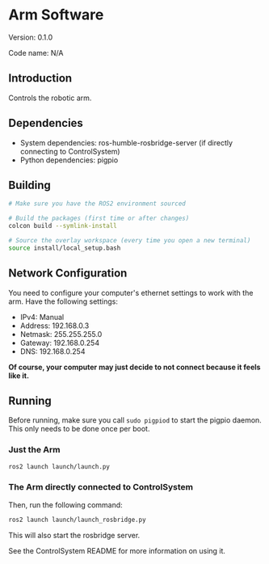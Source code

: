 # Arm Software

Version: 0.1.0

Code name: N/A

## Introduction

Controls the robotic arm.

## Dependencies

-   System dependencies: ros-humble-rosbridge-server (if directly connecting to ControlSystem)
-   Python dependencies: pigpio

## Building

```bash
# Make sure you have the ROS2 environment sourced

# Build the packages (first time or after changes)
colcon build --symlink-install

# Source the overlay workspace (every time you open a new terminal)
source install/local_setup.bash
```

## Network Configuration

You need to configure your computer's ethernet settings to work with the arm. Have the following settings:

-   IPv4: Manual
-   Address: 192.168.0.3
-   Netmask: 255.255.255.0
-   Gateway: 192.168.0.254
-   DNS: 192.168.0.254

**Of course, your computer may just decide to not connect because it feels like it.**

## Running

Before running, make sure you call `sudo pigpiod` to start the pigpio daemon. This only needs to be done once per boot.

### Just the Arm

```bash
ros2 launch launch/launch.py
```

### The Arm directly connected to ControlSystem

Then, run the following command:

```bash
ros2 launch launch/launch_rosbridge.py
```

This will also start the rosbridge server.

See the ControlSystem README for more information on using it.
